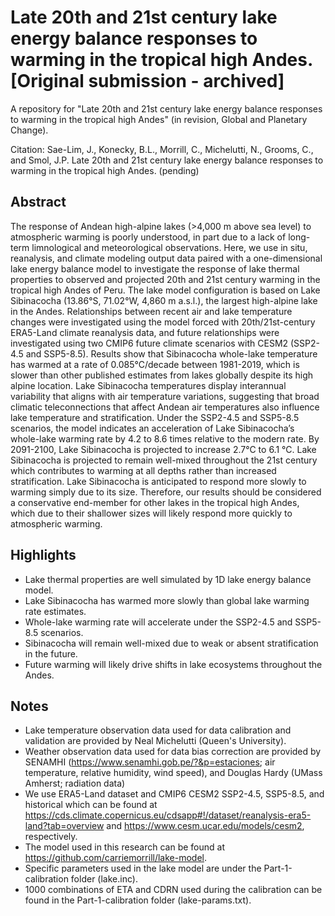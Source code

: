 # Late 20th and 21st century lake energy balance responses to warming in the tropical high Andes. [Original submission - archived]
A repository for "Late 20th and 21st century lake energy balance responses to warming in the tropical high Andes" (in revision, Global and Planetary Change).

Citation:
Sae-Lim, J., Konecky, B.L., Morrill, C., Michelutti, N., Grooms, C., and Smol, J.P. Late 20th and 21st century lake energy balance responses to warming in the tropical high Andes. (pending)

## Abstract
The response of Andean high-alpine lakes (>4,000 m above sea level) to atmospheric warming is poorly understood, in part due to a lack of long-term limnological and meteorological observations. Here, we use in situ, reanalysis, and climate modeling output data paired with a one-dimensional lake energy balance model to investigate the response of lake thermal properties to observed and projected 20th and 21st century warming in the tropical high Andes of Peru. The lake model configuration is based on Lake Sibinacocha (13.86°S, 71.02°W, 4,860 m a.s.l.), the largest high-alpine lake in the Andes. Relationships between recent air and lake temperature changes were investigated using the model forced with 20th/21st-century ERA5-Land climate reanalysis data, and future relationships were investigated using two CMIP6 future climate scenarios with CESM2 (SSP2-4.5 and SSP5-8.5). Results show that Sibinacocha whole-lake temperature has warmed at a rate of 0.085°C/decade between 1981-2019, which is slower than other published estimates from lakes globally despite its high alpine location. Lake Sibinacocha temperatures display interannual variability that aligns with air temperature variations, suggesting that broad climatic teleconnections that affect Andean air temperatures also influence lake temperature and stratification. Under the SSP2-4.5 and SSP5-8.5 scenarios, the model indicates an acceleration of Lake Sibinacocha’s whole-lake warming rate by 4.2 to 8.6 times relative to the modern rate. By 2091-2100, Lake Sibinacocha is projected to increase 2.7°C to 6.1 °C. Lake Sibinacocha is projected to remain well-mixed throughout the 21st century which contributes to warming at all depths rather than increased stratification. Lake Sibinacocha is anticipated to respond more slowly to warming simply due to its size. Therefore, our results should be considered a conservative end-member for other lakes in the tropical high Andes, which due to their shallower sizes will likely respond more quickly to atmospheric warming.

## Highlights
-	Lake thermal properties are well simulated by 1D lake energy balance model.
-	Lake Sibinacocha has warmed more slowly than global lake warming rate estimates.
-	Whole-lake warming rate will accelerate under the SSP2-4.5 and SSP5-8.5 scenarios.
-	Sibinacocha will remain well-mixed due to weak or absent stratification in the future.
-	Future warming will likely drive shifts in lake ecosystems throughout the Andes.

## Notes
- Lake temperature observation data used for data calibration and validation are provided by Neal Michelutti (Queen's University). 
- Weather observation data used for data bias correction are provided by SENAMHI (https://www.senamhi.gob.pe/?&p=estaciones; air temperature, relative humidity, wind speed), and Douglas Hardy (UMass Amherst; radiation data)
- We use ERA5-Land dataset and CMIP6 CESM2 SSP2-4.5, SSP5-8.5, and historical which can be found at https://cds.climate.copernicus.eu/cdsapp#!/dataset/reanalysis-era5-land?tab=overview and https://www.cesm.ucar.edu/models/cesm2, respectively.
- The model used in this research can be found at https://github.com/carriemorrill/lake-model.
- Specific parameters used in the lake model are under the Part-1-calibration folder (lake.inc).
- 1000 combinations of ETA and CDRN used during the calibration can be found in the Part-1-calibration folder (lake-params.txt).
